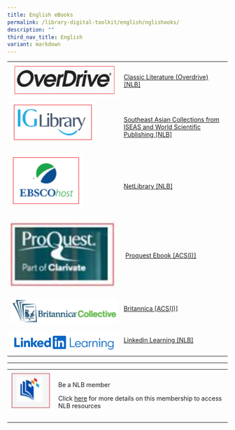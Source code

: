 ```yaml
---
title: English eBooks
permalink: /library-digital-toolkit/english/nglishooks/
description: ""
third_nav_title: English
variant: markdown
---
```

<table style="minWidth: 50px">
<colgroup>
<col>
<col>
</colgroup>
<tbody>
<tr>
<td rowspan="1" colspan="1">
<div class="isomer-image-wrapper">
<img style="width: 100%" height="80" width="300" alt="" src="/images/Library%20Digital%20Toolkit/Overdrive-300x80.png">
</div>
</td>
<td rowspan="1" colspan="1">
<p><a href="https://nlb.overdrive.com/search?page=2&amp;sortBy=newlyadded&amp;language=en&amp;maturityLevel=generalcontent&amp;subject=10" rel="noopener noreferrer nofollow" target="_blank">Classic Literature (Overdrive) [NLB]</a>
</p>
</td>
</tr>
<tr>
<td rowspan="1" colspan="1">
<div class="isomer-image-wrapper">
<img style="box-sizing: border-box; border-style: none; max-width: 100%; height: auto; margin: 0px 20px 20px 0px;" height="93" width="195" alt="" src="/images/Library%20Digital%20Toolkit/IG-Library.png">
</div>
</td>
<td rowspan="1" colspan="1">
<p><a href="https://eresources.nlb.gov.sg/main/Browse?browseBy=type&amp;filter=11" rel="noopener noreferrer nofollow" target="_blank">Southeast Asian Collections from ISEAS and World Scientific Publishing [NLB]</a>
</p>
</td>
</tr>
<tr>
<td rowspan="1" colspan="1">
<div class="isomer-image-wrapper">
<img style="box-sizing: border-box; border-style: none; max-width: 100%; height: auto; margin: 0px 20px 20px 0px;" height="122" width="164" alt="" src="/images/Library%20Digital%20Toolkit/EBSCO.png">
</div>
</td>
<td rowspan="1" colspan="1">
<p><a href="https://eresources.nlb.gov.sg/main/Browse?browseBy=type&amp;filter=11" rel="noopener noreferrer nofollow" target="_blank">NetLibrary [NLB]</a>
</p>
</td>
</tr>
<tr>
<td rowspan="1" colspan="1">
<div class="isomer-image-wrapper">
<img style="width: 100%" height="auto" width="195" alt="" src="/images/Library%20Digital%20Toolkit/proquest.jpg">
</div>
</td>
<td rowspan="1" colspan="1">
<p>&nbsp;<a href="https://anglochineseschooli.sharepoint.com/sites/ACSIeResources/SitePages/eBook.aspx" rel="noopener noreferrer nofollow" target="_blank">Proquest Ebook [ACS(I)]</a>
</p>
</td>
</tr>
<tr>
<td rowspan="1" colspan="1">
<p></p><a class="isomer-image-wrapper" href="https://anglochineseschooli.sharepoint.com/sites/ACSIeResources/SitePages/eBook.aspx"><img style="width: 100%" height="auto" width="195" alt="" src="/images/Kitaboo_logo.png"></a>
</td>
<td rowspan="1" colspan="1">
<p><a href="https://anglochineseschooli.sharepoint.com/sites/ACSIeResources/SitePages/eBook.aspx" rel="noopener noreferrer nofollow" target="_blank">Britannica [ACS(I)]</a>
</p>
</td>
</tr>
<tr>
<td rowspan="1" colspan="1">
<p></p><a class="isomer-image-wrapper" href="https://eresources.nlb.gov.sg/main/Browse?startsWith=L"><img style="width: 100%" height="auto" width="195" alt="" src="/images/Large_Use_RGB_Blue_128px_Learning_RGB.png"></a>
</td>
<td rowspan="1" colspan="1">
<p><a href="https://eresources.nlb.gov.sg/main/Browse?startsWith=L" rel="noopener noreferrer nofollow" target="_blank">Linkedin Learning [NLB]</a>
</p>
</td>
</tr>
</tbody>
</table>
<hr>
<table style="minWidth: 50px">
<colgroup>
<col>
<col>
</colgroup>
<tbody>
<tr>
<td rowspan="1" colspan="1">
<div class="isomer-image-wrapper">
<img style="box-sizing: border-box; border-style: none; max-width: 100%; height: auto; margin: 0px 20px 20px 0px;" height="96" width="100" alt="" src="/images/Library%20Digital%20Toolkit/library-logo.jpg">
</div>
</td>
<td rowspan="1" colspan="1">
<p>Be a NLB member</p>
<p></p>
<p>Click&nbsp;<a href="https://drive.google.com/file/d/1lu_8sdJG-Cn2_I-7SSl0ttggJEhauSMn/view?usp=sharing" rel="noopener noreferrer nofollow" target="_blank">here</a>&nbsp;for
more details on this membership to access NLB resources</p>
</td>
</tr>
</tbody>
</table>
<p></p>